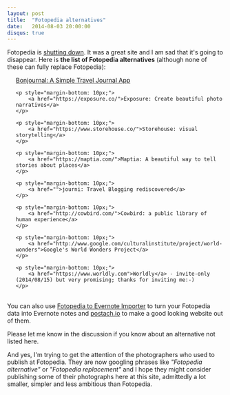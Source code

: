 ```yaml
---
layout: post
title:  "Fotopedia alternatives"
date:   2014-08-03 20:00:00
disqus: true
---
```

Fotopedia is <a href="http://blog.fotopedia.com/fotopedia-shutdown/">shutting down</a>. It was a great site and I am sad that it's going to disappear. Here is <strong>the list of Fotopedia alternatives</strong> (although none of these can fully replace Fotopedia): 

<div style="padding-left: 20px;">
    <p style="margin-bottom: 10px;">
        <a href="https://bonjourn.al/">Bonjournal: A Simple Travel Journal App</a>
    </p>

    <p style="margin-bottom: 10px;">
        <a href="https://exposure.co/">Exposure: Create beautiful photo narratives</a>
    </p>

    <p style="margin-bottom: 10px;">
        <a href="https://www.storehouse.co/">Storehouse: visual storytelling</a>
    </p>

    <p style="margin-bottom: 10px;">
        <a href="https://maptia.com/">Maptia: A beautiful way to tell stories about places</a>
    </p>

    <p style="margin-bottom: 10px;">
        <a href="">journi: Travel Blogging rediscovered</a>
    </p>

    <p style="margin-bottom: 10px;">
        <a href="http://cowbird.com/">Cowbird: a public library of human experience</a>
    </p>

    <p style="margin-bottom: 10px;">
        <a href="http://www.google.com/culturalinstitute/project/world-wonders">Google's World Wonders Project</a>
    </p>

    <p style="margin-bottom: 10px;">
        <a href="https://www.worldly.com">Worldly</a> - invite-only (2014/08/15) but very promising; thanks for inviting me:-)
    </p>
</div>

<br />
You can also use <a href="http://www.fotopediatoevernote.com/">Fotopedia to Evernote Importer</a> to turn your Fotopedia data into Evernote notes and <a href="http://postach.io/">postach.io</a> to make a good looking website out of them.


Please let me know in the discussion if you know about an alternative not listed here.

And yes, I'm trying to get the attention of the photographers who used to publish at Fotopedia. They are now googling phrases like <i>"Fotopedia alternative"</i> or <i>"Fotopedia replacement"</i> and I hope they might consider publishing some of their photographs here at this site, admittedly a lot smaller, simpler and less ambitious than Fotopedia.
